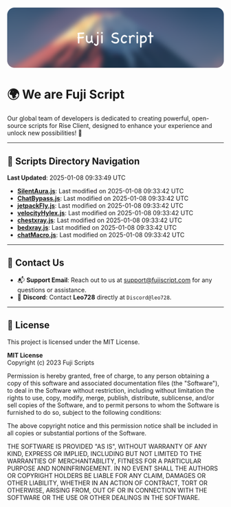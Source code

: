![Banner](.github/b.webp)

# 🌍 **We are Fuji Script**

Our global team of developers is dedicated to creating powerful, open-source scripts for Rise Client, designed to enhance your experience and unlock new possibilities! 🌟

---
<!-- SCRIPTS_NAVIGATION_START -->
## 📂 **Scripts Directory Navigation**

**Last Updated**: 2025-01-08 09:33:49 UTC

- **[SilentAura.js](scripts/SilentAura.js)**: Last modified on 2025-01-08 09:33:42 UTC
- **[ChatBypass.js](scripts/ChatBypass.js)**: Last modified on 2025-01-08 09:33:42 UTC
- **[jetpackFly.js](scripts/jetpackFly.js)**: Last modified on 2025-01-08 09:33:42 UTC
- **[velocityHylex.js](scripts/velocityHylex.js)**: Last modified on 2025-01-08 09:33:42 UTC
- **[chestxray.js](scripts/chestxray.js)**: Last modified on 2025-01-08 09:33:42 UTC
- **[bedxray.js](scripts/bedxray.js)**: Last modified on 2025-01-08 09:33:42 UTC
- **[chatMacro.js](scripts/chatMacro.js)**: Last modified on 2025-01-08 09:33:42 UTC

<!-- SCRIPTS_NAVIGATION_END -->

---

## 💬 **Contact Us**  
- 📬 **Support Email**: Reach out to us at [support@fujiscript.com](mailto:support@fujiscript.com) for any questions or assistance.  
- 💬 **Discord**: Contact **Leo728** directly at `Discord@leo728`.

---

## 📜 **License**

This project is licensed under the MIT License.  

**MIT License**  
Copyright (c) 2023 Fuji Scripts  

Permission is hereby granted, free of charge, to any person obtaining a copy of this software and associated documentation files (the "Software"), to deal in the Software without restriction, including without limitation the rights to use, copy, modify, merge, publish, distribute, sublicense, and/or sell copies of the Software, and to permit persons to whom the Software is furnished to do so, subject to the following conditions:  

The above copyright notice and this permission notice shall be included in all copies or substantial portions of the Software.  

THE SOFTWARE IS PROVIDED "AS IS", WITHOUT WARRANTY OF ANY KIND, EXPRESS OR IMPLIED, INCLUDING BUT NOT LIMITED TO THE WARRANTIES OF MERCHANTABILITY, FITNESS FOR A PARTICULAR PURPOSE AND NONINFRINGEMENT. IN NO EVENT SHALL THE AUTHORS OR COPYRIGHT HOLDERS BE LIABLE FOR ANY CLAIM, DAMAGES OR OTHER LIABILITY, WHETHER IN AN ACTION OF CONTRACT, TORT OR OTHERWISE, ARISING FROM, OUT OF OR IN CONNECTION WITH THE SOFTWARE OR THE USE OR OTHER DEALINGS IN THE SOFTWARE.  
